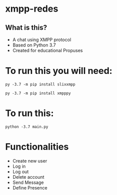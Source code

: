 # xmpp-redes

## What is this? 
- A chat using XMPP protocol
- Based on Python 3.7
- Created for educational Propuses

# To run this you will need:
```
py -3.7 -m pip install slixxmpp
```
```
py -3.7 -m pip install xmpppy
```

# To run this:
```
python -3.7 main.py
```

# Functionalities
- Create new user
- Log in
- Log out
- Delete account
- Send Message
- Define Presence
